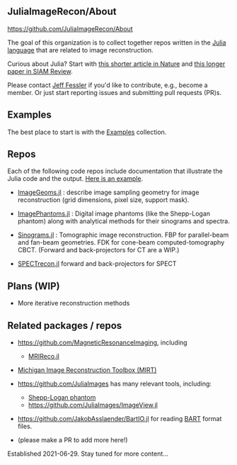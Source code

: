 ## JuliaImageRecon/About

https://github.com/JuliaImageRecon/About

The goal of this organization is to collect together repos written in the
[Julia language](https://julialang.org/)
that are related to image reconstruction.

Curious about Julia?
Start with
[this shorter article in Nature](http://doi.org/10.1038/d41586-019-02310-3)
and
[this longer paper in SIAM Review](http://doi.org/10.1137/141000671).

Please contact
[Jeff Fessler](https://web.eecs.umich.edu/~fessler)
if you'd like to contribute,
e.g., become a member.
Or just start reporting issues and submitting pull requests (PR)s.


## Examples

The best place to start
is with the
[Examples](https://github.com/JuliaImageRecon/Examples)
collection.


## Repos

Each of the following code repos include documentation
that illustrate the Julia code and the output.
[Here is an example](https://juliaimagerecon.github.io/ImagePhantoms.jl/stable/examples/7-shepp).

* [ImageGeoms.jl](https://github.com/JuliaImageRecon/ImageGeoms.jl) :
  describe image sampling geometry for image reconstruction
  (grid dimensions, pixel size, support mask).

* [ImagePhantoms.jl](https://github.com/JuliaImageRecon/ImagePhantoms.jl) :
  Digital image phantoms (like the Shepp-Logan phantom)
  along with analytical methods for their sinograms and spectra.

* [Sinograms.jl](https://github.com/JuliaImageRecon/Sinograms.jl) :
  Tomographic image reconstruction.
  FBP for parallel-beam and fan-beam geometries.
  FDK for cone-beam computed-tomography CBCT.
  (Forward and back-projectors for CT are a WIP.)

* [SPECTrecon.jl](https://github.com/JeffFessler/SPECTrecon.jl)
  forward and back-projectors for SPECT


## Plans (WIP)

* More iterative reconstruction methods


## Related packages / repos

* https://github.com/MagneticResonanceImaging, including
  * [MRIReco.jl](https://github.com/MagneticResonanceImaging/MRIReco.jl)

* [Michigan Image Reconstruction Toolbox (MIRT)](https://github.com/JeffFessler/MIRT.jl)

* https://github.com/JuliaImages has many relevant tools, including:
  * [Shepp-Logan phantom](https://juliaimages.org/stable/function_reference/#Images.shepp_logan)
  * https://github.com/JuliaImages/ImageView.jl

* https://github.com/JakobAsslaender/BartIO.jl
  for reading
  [BART](https://mrirecon.github.io/bart) format files.

* (please make a PR to add more here!)

Established 2021-06-29.  Stay tuned for more content...
